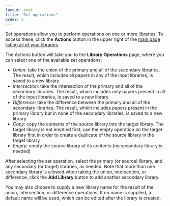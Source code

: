 ```yaml
---
layout: post
title: "Set operations"
order: 5
---
```


Set operations allow you to perform operations on one or more libraries. To access these, click the **Actions** button in the upper right of the [main page listing all of your libraries](https://ui.adsabs.harvard.edu/user/libraries/).

The Actions button will take you to the **Library Operations** page, where you can select one of the available set operations:
* *Union*: take the union of the primary and all of the secondary libraries. The result, which includes all papers in any of the input libraries, is saved to a new library
* *Intersection*: take the intersection of the primary and all of the secondary libraries. The result, which includes only papers present in all of the input libraries, is saved to a new library
* *Difference*: take the difference between the primary and all of the secondary libraries. The result, which includes papers present in the primary library but in none of the secondary libraries, is saved to a new library
* *Copy*: copy the contents of the source library into the target library. The target library is not emptied first; use the empty operation on the target library first in order to create a duplicate of the source library in the target library
* *Empty*: empty the source library of its contents (no secondary library is needed)

After selecting the set operation, select the primary (or source) library, and any secondary (or target) libraries, as needed. Note that more than one secondary library is allowed when taking the union, intersection, or difference; click the **Add Library** button to add another secondary library.

You may also choose to supply a new library name for the result of the union, intersection, or difference operations. If no name is supplied, a default name will be used, which can be edited after the library is created.
